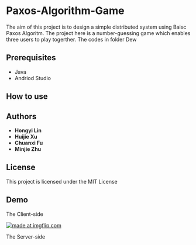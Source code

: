 # Paxos-Algorithm-Game
The aim of this project is to design a simple distributed system using Baisc Paxos Algoritm. The project here is a number-guessing game which enables three users to play togerther. The codes in folder Dew

## Prerequisites
* Java
* Andriod Studio

## How to use


## Authors
* **Hongyi Lin**
* **Huijie Xu**
* **Chuanxi Fu**
* **Minjie Zhu**

## License

This project is licensed under the MIT License

## Demo
The Client-side

<a href="https://imgflip.com/gif/2b3gq6"><img src="https://i.imgflip.com/2b3gq6.gif" title="made at imgflip.com"/></a>

The Server-side

